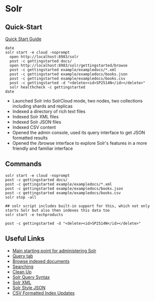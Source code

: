 # Solr #

## Quick-Start ##

[Quick Start Guide](http://lucene.apache.org/solr/quickstart.html)

```shell
date
solr start -e cloud -noprompt
  open http://localhost:8983/solr
  post -c gettingstarted docs/
  open http://localhost:8983/solr/gettingstarted/browse
  post -c gettingstarted example/exampledocs/*.xml
  post -c gettingstarted example/exampledocs/books.json
  post -c gettingstarted example/exampledocs/books.csv
  post -c gettingstarted -d "<delete><id>SP2514N</id></delete>"
  solr healthcheck -c gettingstarted
date
```
- Launched Solr into SolrCloud mode, two nodes, two collections including shards and replicas
- Indexed a directory of rich text files
- Indexed Solr XML files
- Indexed Solr JSON files
- Indexed CSV content
- Opened the admin console, used its query interface to get JSON formatted results
- Opened the /browse interface to explore Solr's features in a more friendly and familiar interface

## Commands ##

```shell
solr start -e cloud -noprompt
post -c gettingstarted docs/
post -c gettingstarted example/exampledocs/*.xml
post -c gettingstarted example/exampledocs/books.json
post -c gettingstarted example/exampledocs/books.csv
solr stop -all

## solr script includes built-in support for this, which not only starts Solr but also then indexes this data too
solr start -e techproducts

post -c gettingstarted -d "<delete><id>SP2514N</id></delete>"
```

## Useful Links ##

- [Main starting point for administering Solr](http://localhost:8983/solr/#/)
- [Query tab](http://localhost:8983/solr/#/gettingstarted/query)
- [Browse indexed documents](http://localhost:8983/solr/gettingstarted/browse)
- [Searching](http://lucene.apache.org/solr/quickstart.html#searching)
- [Clean Up](http://lucene.apache.org/solr/quickstart.html#cleanup)
- [Solr Query Syntax](https://cwiki.apache.org/confluence/display/solr/The+Standard+Query+Parser#TheStandardQueryParser-SpecifyingTermsfortheStandardQueryParser)
- [Solr XML](https://cwiki.apache.org/confluence/display/solr/Uploading+Data+with+Index+Handlers#UploadingDatawithIndexHandlers-XMLFormattedIndexUpdates)
- [Solr Style JSON](https://cwiki.apache.org/confluence/display/solr/Uploading+Data+with+Index+Handlers#UploadingDatawithIndexHandlers-Solr-StyleJSON)
- [CSV Formatted Index Updates](https://cwiki.apache.org/confluence/display/solr/Uploading+Data+with+Index+Handlers#UploadingDatawithIndexHandlers-CSVFormattedIndexUpdates)

